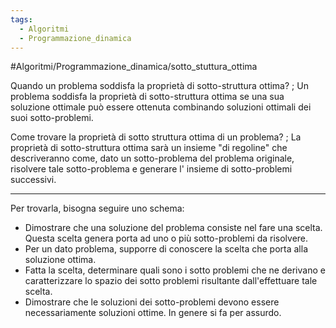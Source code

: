 ```yaml
---
tags:
  - Algoritmi
  - Programmazione_dinamica
---
```

#Algoritmi/Programmazione_dinamica/sotto_stuttura_ottima

Quando un problema soddisfa la proprietà di sotto-struttura ottima?
;
Un problema soddisfa la proprietà di sotto-struttura ottima se una sua soluzione ottimale può essere ottenuta combinando soluzioni ottimali dei suoi sotto-problemi.

Come trovare la proprietà di sotto struttura ottima di un problema?
;
La proprietà di sotto-struttura ottima sarà un insieme "di regoline" che descriveranno come, dato un sotto-problema del problema originale, risolvere tale sotto-problema e generare l' insieme di sotto-problemi successivi.
***
Per trovarla, bisogna seguire uno schema:
- Dimostrare che una soluzione del problema consiste nel fare una scelta. Questa scelta genera porta ad uno o più sotto-problemi da risolvere.
- Per un dato problema, supporre di conoscere la scelta che porta alla soluzione ottima.
- Fatta la scelta, determinare quali sono i sotto problemi che ne derivano e caratterizzare lo spazio dei sotto problemi risultante dall'effettuare tale scelta.
- Dimostrare che le soluzioni dei sotto-problemi devono essere necessariamente soluzioni ottime. In genere si fa per assurdo.



